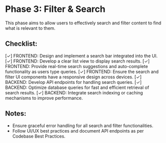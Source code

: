# Phase 3: Filter & Search

This phase aims to allow users to effectively search and filter content to find what is relevant to them.

## Checklist:

[✓] FRONTEND: Design and implement a search bar integrated into the UI.
[✓] FRONTEND: Develop a clear list view to display search results.
[✓] FRONTEND: Provide real-time search suggestions and auto-complete functionality as users type queries.
[✓] FRONTEND: Ensure the search and filter UI components have a responsive design across devices.
[✓] BACKEND: Develop API endpoints for handling search queries.
[✓] BACKEND: Optimize database queries for fast and efficient retrieval of search results.
[✓] BACKEND: Integrate search indexing or caching mechanisms to improve performance.

## Notes:
- Ensure graceful error handling for all search and filter functionalities.
- Follow UI/UX best practices and document API endpoints as per Codebase Best Practices. 